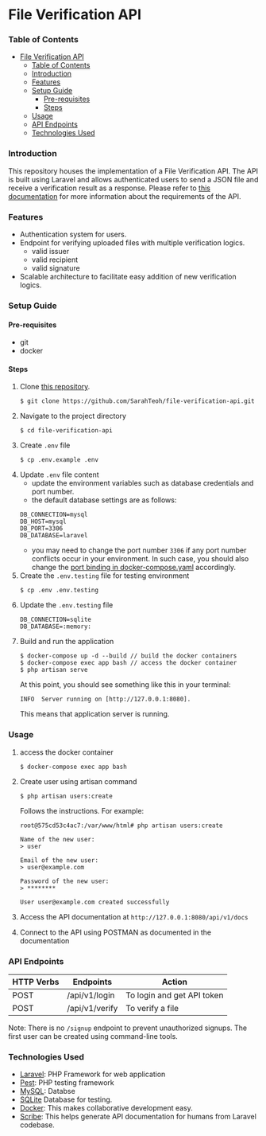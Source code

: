 # File Verification API

### Table of Contents
- [File Verification API](#file-verification-api)
    - [Table of Contents](#table-of-contents)
    - [Introduction](#introduction)
    - [Features](#features)
    - [Setup Guide](#setup-guide)
      - [Pre-requisites](#pre-requisites)
      - [Steps](#steps)
    - [Usage](#usage)
    - [API Endpoints](#api-endpoints)
    - [Technologies Used](#technologies-used)
### Introduction
This repository houses the implementation of a File Verification API. The API is built using Laravel and allows authenticated users to send a JSON file and receive a verification result as a response. Please refer to [this documentation](https://accredify.notion.site/Technical-Assessment-for-Software-Engineer-de808af21ca249ba8f4b2d8f1aaf2a66) for more information about the requirements of the API.

### Features
- Authentication system for users.
- Endpoint for verifying uploaded files with multiple verification logics. 
  - valid issuer
  - valid recipient
  - valid signature
- Scalable architecture to facilitate easy addition of new verification logics.

### Setup Guide
#### Pre-requisites
- git
- docker
  
#### Steps
1. Clone [this repository](https://github.com/SarahTeoh/file-verification-api).
    ```
    $ git clone https://github.com/SarahTeoh/file-verification-api.git
    ```
2. Navigate to the project directory
    ```
    $ cd file-verification-api
    ```
3. Create `.env` file
    ```
    $ cp .env.example .env
    ```
4. Update `.env` file content 
   * update the environment variables such as database credentials and port number.
   * the default database settings are as follows:
    ```
    DB_CONNECTION=mysql
    DB_HOST=mysql
    DB_PORT=3306
    DB_DATABASE=laravel
    ```
   * you may need to change the port number `3306` if any port number conflicts occur in your environment. In such case, you should also change the [port binding in docker-compose.yaml](https://github.com/SarahTeoh/file-verification-api/blob/main/docker-compose.yml#L35) accordingly.
5. Create the `.env.testing` file for testing environment
   ```
   $ cp .env .env.testing
   ```
6. Update the `.env.testing` file
    ```
    DB_CONNECTION=sqlite
    DB_DATABASE=:memory:
    ```
7. Build and run the application
    ```
    $ docker-compose up -d --build // build the docker containers
    $ docker-compose exec app bash // access the docker container
    $ php artisan serve
    ```
    At this point, you should see something like this in your terminal:
    ```
    INFO  Server running on [http://127.0.0.1:8080]. 
    ```
    This means that application server is running.

### Usage
1. access the docker container
    ```
    $ docker-compose exec app bash
    ```
2. Create user using artisan command
    ```
    $ php artisan users:create
    ```
    Follows the instructions. For example:
    ```
    root@575cd53c4ac7:/var/www/html# php artisan users:create

    Name of the new user:
    > user

    Email of the new user:
    > user@example.com

    Password of the new user:
    > ********

    User user@example.com created successfully
    ```
    
3. Access the API documentation at `http://127.0.0.1:8080/api/v1/docs`
 
4. Connect to the API using POSTMAN as documented in the documentation

### API Endpoints
| HTTP Verbs | Endpoints | Action |
| --- | --- | --- |
| POST | /api/v1/login | To login and get API token |
| POST | /api/v1/verify | To verify a file |

Note: There is no `/signup` endpoint to prevent unauthorized signups. The first user can be created using command-line tools.

### Technologies Used
* [Laravel](https://laravel.com/): PHP Framework for web application
* [Pest](https://pestphp.com/): PHP testing framework
* [MySQL](https://www.mysql.com/): Databse
* [SQLite](https://www.sqlite.org/index.html) Database for testing.
* [Docker](https://www.docker.com/): This makes collaborative development easy.
* [Scribe](https://scribe.knuckles.wtf/laravel/): This helps generate API documentation for humans from Laravel codebase.